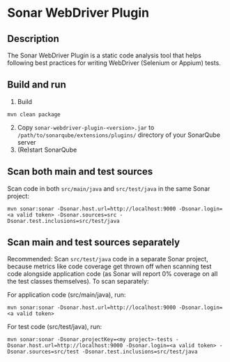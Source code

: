 # Sonar WebDriver Plugin

## Description
The Sonar WebDriver Plugin is a static code analysis tool that helps following best practices for writing WebDriver (Selenium or Appium) tests.

## Build and run
1. Build
```
mvn clean package
```
2. Copy `sonar-webdriver-plugin-<version>.jar` to `/path/to/sonarqube/extensions/plugins/` directory of your SonarQube server
3. (Re)start SonarQube

## Scan both main and test sources
Scan code in both `src/main/java` and `src/test/java` in the same Sonar project:
```
mvn sonar:sonar -Dsonar.host.url=http://localhost:9000 -Dsonar.login=<a valid token> -Dsonar.sources=src -Dsonar.test.inclusions=src/test/java
```
## Scan main and test sources separately
Recommended: Scan `src/test/java` code in a separate Sonar project, because metrics like code coverage get thrown off when scanning test code alongside application code (as Sonar will report 0% coverage on all the test classes themselves). To scan separately:

For application code (src/main/java), run:
```
mvn sonar:sonar -Dsonar.host.url=http://localhost:9000 -Dsonar.login=<a valid token>
```

For test code (src/test/java), run:
```
mvn sonar:sonar -Dsonar.projectKey=<my project>-tests -Dsonar.host.url=http://localhost:9000 -Dsonar.login=<a valid token> -Dsonar.sources=src/test -Dsonar.test.inclusions=src/test/java
```
